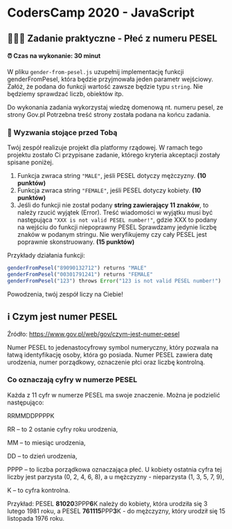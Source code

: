 # CodersCamp 2020 - JavaScript
## 🧑‍🤝‍🧑 Zadanie praktyczne - Płeć z numeru PESEL

#### ⏰ Czas na wykonanie: 30 minut

W pliku `gender-from-pesel.js` uzupełnij implementację funkcji genderFromPesel, 
która będzie przyjmowała jeden parametr wejściowy.
Załóż, że podana do funkcji wartość zawsze będzie typu `string`.
Nie będziemy sprawdzać liczb, obiektów itp.

Do wykonania zadania wykorzystaj wiedzę domenową nt. numeru pesel, ze strony Gov.pl
Potrzebna treść strony została podana na końcu zadania.

### 🚀 Wyzwania stojące przed Tobą

Twój zespół realizuje projekt dla platformy rządowej.
W ramach tego projektu zostało Ci przypisane zadanie, 
którego kryteria akceptacji zostały spisane poniżej.

1. Funkcja zwraca string `"MALE"`, jeśli PESEL dotyczy mężczyzny. **(10 punktów)**
2. Funkcja zwraca string `"FEMALE"`, jeśli PESEL dotyczy kobiety. **(10 punktów)**
3. Jeśli do funkcji nie został podany **string zawierający 11 znaków**, to należy rzucić wyjątek (Error). 
Treść wiadomości w wyjątku musi być następująca `"XXX is not valid PESEL number!"`, gdzie XXX to podany na wejściu do funkcji niepoprawny PESEL
Sprawdzamy jedynie liczbę znaków w podanym stringu. Nie weryfikujemy czy cały PESEL jest poprawnie skonstruowany.
**(15 punktów)**

Przykłady działania funkcji:
```js
genderFromPesel("89090132712") returns "MALE"
genderFromPesel("00301791241") returns "FEMALE"
genderFromPesel("123") throws Error("123 is not valid PESEL number!")
```

Powodzenia, twój zespół liczy na Ciebie! 


## ℹ️ Czym jest numer PESEL
Źródło: https://www.gov.pl/web/gov/czym-jest-numer-pesel

Numer PESEL to jedenastocyfrowy symbol numeryczny, 
który pozwala na łatwą identyfikację osoby, która go posiada. 
Numer PESEL zawiera datę urodzenia, numer porządkowy, oznaczenie płci oraz liczbę kontrolną.

### Co oznaczają cyfry w numerze PESEL
Każda z 11 cyfr w numerze PESEL ma swoje znaczenie. Można je podzielić następująco:

RRMMDDPPPPK

RR – to 2 ostanie cyfry roku urodzenia,

MM – to miesiąc urodzenia,

DD – to dzień urodzenia,

PPPP – to liczba porządkowa oznaczająca płeć. 
U kobiety ostatnia cyfra tej liczby jest parzysta (0, 2, 4, 6, 8), 
a u mężczyzny - nieparzysta (1, 3, 5, 7, 9),

K – to cyfra kontrolna.

Przykład: PESEL **81020**3PPP**6**K należy do kobiety, 
która urodziła się 3 lutego 1981 roku, 
a PESEL **761115**PPP**3**K - do mężczyzny, 
który urodził się 15 listopada 1976 roku.
